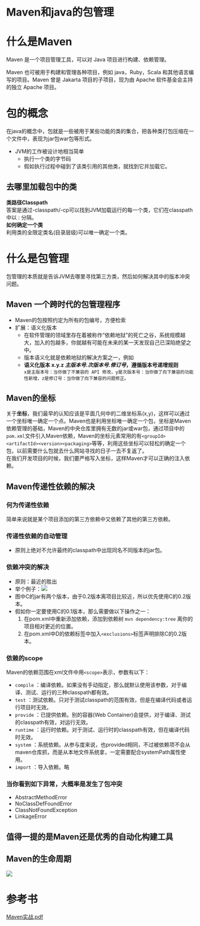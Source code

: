 # Maven和java的包管理

# 什么是Maven
Maven 是一个项目管理工具，可以对 Java 项目进行构建、依赖管理。

Maven 也可被用于构建和管理各种项目，例如 java，Ruby，Scala 和其他语言编写的项目。Maven 曾是 Jakarta 项目的子项目，现为由 Apache 软件基金会主持的独立 Apache 项目。

# 包的概念
在java的概念中，包就是一些被用于某些功能的类的集合，把各种类打包压缩在一个文件中，表现为jar包war包等形式。
* JVM的工作被设计地相当简单
  * 执行一个类的字节码
  * 假如执行过程中碰到了该类引用的其他类，就找到它并加载它。

## 去哪里加载包中的类
**类路径Classpath**<br>
答案是通过-classpath/-cp可以找到JVM加载运行的每一个类，它们在classpath中以 : 分隔。<br>
**如何确定一个类**<br>
利用类的全限定类名(目录层级)可以唯一确定一个类。

# 什么是包管理
包管理的本质就是告诉JVM去哪里寻找第三方类，然后如何解决其中的版本冲突问题。

## Maven 一个跨时代的包管理程序
* Maven的包按照约定为所有的包编号，方便检索
* 扩展：语义化版本
  * 在软件管理的领域里存在着被称作“依赖地狱”的死亡之谷，系统规模越大，加入的包越多，你就越有可能在未来的某一天发现自己已深陷绝望之中。
  * 版本语义化就是依赖地狱的解决方案之一，例如<br>
  * **语义化版本 x.y.z  *主版本号.次版本号.修订号*，遵循版本号递增规则**<br>`x是主版本号：当你做了不兼容的 API 修改，y是次版本号：当你做了向下兼容的功能性新增，z是修订号：当你做了向下兼容的问题修正。`
## Maven的坐标
关于**坐标**，我们最早的认知应该是平面几何中的二维坐标系(x,y)，这样可以通过一个坐标唯一确定一个点。Maven也是利用坐标唯一确定一个包，坐标是Maven依赖管理的基础，Maven的中央仓库里拥有无数的jar或war包，通过项目中的`pom.xml`文件引入Maven依赖，Maven的坐标元素常用的有`<groupId><artifactId><version><packaging>`等等，利用这些坐标可以轻松的确定一个包，以前需要什么包就去什么网站寻找的日子一去不复返了。<br>
在我们开发项目的时候，我们要严格写入坐标，这样Maven才可以正确的注入依赖。

## Maven传递性依赖的解决
### 何为传递性依赖
简单来说就是某个项目添加的第三方依赖中又依赖了其他的第三方依赖。
### 传递性依赖的⾃动管理
* 原则上绝对不允许最终的classpath中出现同名不同版本的jar包。
### 依赖冲突的解决
* 原则：最近的胜出
* 举个例子：![](/public/依赖图.jpg)
* 图中C的jar有两个版本，由于0.2版本离项目比较近，所以优先使用C的0.2版本。
* 假如你一定要使用C的0.1版本，那么需要做以下操作之一：
  1. 在pom.xml中重新添加依赖，添加到依赖树 `mvn dependency:tree` 离你的项目相对更近的位置。
  2. 在pom.xml中D的依赖标签中加入`<exclusions>`标签声明排除C的0.2版本。

### 依赖的scope
Maven的依赖范围在xml文件中用`<scope>`表示，参数有以下：
* `compile` ：编译依赖。如果没有手动指定，那么就默认使用该参数，对于编译、测试、运行的三种classpath都有效。
* `test` ：测试依赖。只对于测试classpath的范围有效，但是在编译代码或者运行项目时无效。
* `provide` ：已提供依赖。别的容器(Web Container)会提供，对于编译、测试的classpath有效，对运行无效。
* `runtime` ：运行时依赖。对于测试、运行时的classpath有效，但在编译代码时无效。
* `system` ：系统依赖。从参与度来说，也provided相同，不过被依赖项不会从maven仓库抓，而是从本地文件系统拿，一定需要配合systemPath属性使用。
* `import` ：导入依赖。略


### 当你看到如下异常，大概率是发生了包冲突
* AbstractMethodError
* NoClassDefFoundError
* ClassNotFoundException
* LinkageError


## 值得一提的是Maven还是优秀的自动化构建工具

## Maven的生命周期
![](/public/maven.jpg)<br>
# 参考书
[Maven实战.pdf](https://github.com/guanpengchn/awesome-books)
